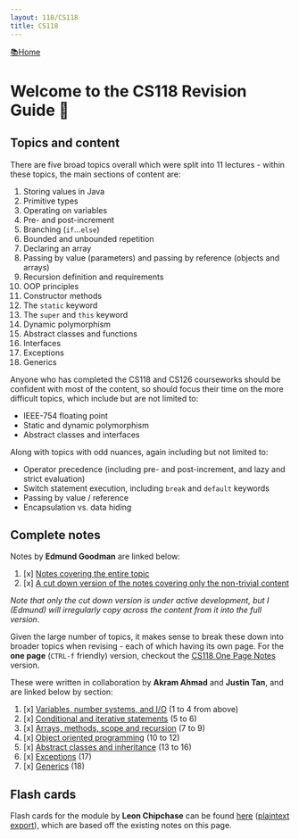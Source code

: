 ```yaml
---
layout: 118/CS118
title: CS118
---
```

<flex style="display:flex; justify-content:space-between;">
<a href="../index.html">📚Home</a>
</flex>

# Welcome to the CS118 Revision Guide 📖

## Topics and content

There are five broad topics overall which were split into 11 lectures - within these topics, the main sections of content are:

1. Storing values in Java
2. Primitive types
3. Operating on variables
4. Pre- and post-increment
5. Branching (`if`...`else`)
6. Bounded and unbounded repetition
7. Declaring an array
8. Passing by value (parameters) and passing by reference (objects and arrays)
9. Recursion definition and requirements
10. OOP principles
11. Constructor methods
12. The `static` keyword
13. The `super` and `this` keyword
14. Dynamic polymorphism
15. Abstract classes and functions
16. Interfaces
17. Exceptions
18. Generics

Anyone who has completed the CS118 and CS126 courseworks should be confident with most of the content, so should focus their time on the more difficult topics, which include but are not limited to:
 - IEEE-754 floating point
 - Static and dynamic polymorphism
 - Abstract classes and interfaces

Along with topics with odd nuances, again including but not limited to:
 - Operator precedence (including pre- and post-increment, and lazy and strict evaluation)
 - Switch statement execution, including `break` and `default` keywords
 - Passing by value / reference
 - Encapsulation vs. data hiding



## Complete notes

Notes by **Edmund Goodman** are linked below:

1. [x] [Notes covering the entire topic](./combined.html)
2. [x] [A cut down version of the notes covering only the non-trivial content](cribSheet.html)

*Note that only the cut down version is under active development, but I (Edmund) will irregularly copy across the content from it into the full version*.

Given the large number of topics, it makes sense to break these down into broader topics when revising - each of which having its own page. For the **one page** (`CTRL-f` friendly) version, checkout the [CS118 One Page Notes](118complete.html) version. 

These were written in collaboration by **Akram Ahmad** and **Justin Tan**, and are linked below by section:

1. [x] [Variables, number systems, and I/O](part1.html) (1 to 4 from above)
2. [x] [Conditional and iterative statements](part2.html) (5 to 6)
3. [x] [Arrays, methods, scope and recursion](part3.html) (7 to 9)
4. [x] [Object oriented programming](part4.html) (10 to 12)
5. [x] [Abstract classes and inheritance](part5.html) (13 to 16)
6. [x] [Exceptions](part6.html) (17)
7. [x] [Generics](part7.html) (18)



## Flash cards

Flash cards for the module by **Leon Chipchase** can be found [here](https://quizlet.com/_9qa4vn?x=1jqt&i=18al03) ([plaintext export](../media/exportedQuizlet118.txt)), which are based off the existing notes on this page.

